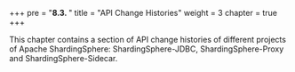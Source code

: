+++
pre = "<b>8.3. </b>"
title = "API Change Histories"
weight = 3
chapter = true
+++

This chapter contains a section of API change histories of different projects of Apache ShardingSphere: ShardingSphere-JDBC, ShardingSphere-Proxy and ShardingSphere-Sidecar.
